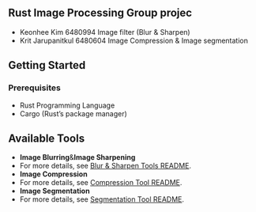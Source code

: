 ## Rust Image Processing Group projec
  - Keonhee Kim 6480994 Image filter (Blur & Sharpen)
  - Krit Jarupanitkul 6480604 Image Compression & Image segmentation

## Getting Started

### Prerequisites

- Rust Programming Language
- Cargo (Rust’s package manager)

## Available Tools

- **Image Blurring**&**Image Sharpening**
- For more details, see [Blur & Sharpen Tools README](image_filtering/README.md).
- **Image Compression**
- For more details, see [Compression Tool README](fun_par_project/blob/main/image_compressor/readme.md).
- **Image Segmentation**
- For more details, see [Segmentation Tool README](/image_segmentation/README.md).


